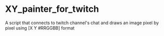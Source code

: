 # XY_painter_for_twitch
A script that connects to twitch channel's chat and draws an image pixel by pixel using [X Y #RRGGBB] format
